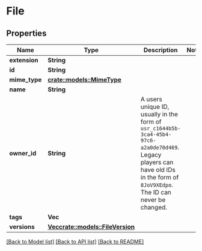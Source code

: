 # File

## Properties

Name | Type | Description | Notes
------------ | ------------- | ------------- | -------------
**extension** | **String** |  | 
**id** | **String** |  | 
**mime_type** | [**crate::models::MimeType**](MIMEType.md) |  | 
**name** | **String** |  | 
**owner_id** | **String** | A users unique ID, usually in the form of `usr_c1644b5b-3ca4-45b4-97c6-a2a0de70d469`. Legacy players can have old IDs in the form of `8JoV9XEdpo`. The ID can never be changed. | 
**tags** | **Vec<String>** |  | 
**versions** | [**Vec<crate::models::FileVersion>**](FileVersion.md) |  | 

[[Back to Model list]](../README.md#documentation-for-models) [[Back to API list]](../README.md#documentation-for-api-endpoints) [[Back to README]](../README.md)


